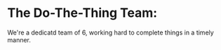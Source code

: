 # The Do-The-Thing Team:

We're a dedicatd team of 6, working hard to complete things in a timely manner.